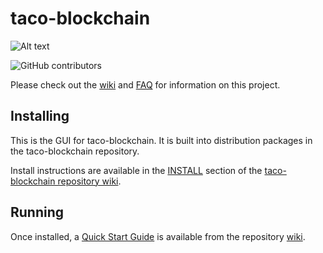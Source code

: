 # taco-blockchain
![Alt text](https://www.taco-network.net/img/taco_logo.svg)

![GitHub contributors](https://img.shields.io/github/contributors/Taco-Network/taco-blockchain?logo=GitHub)

Please check out the [wiki](https://github.com/Taco-Network/taco-blockchain/wiki)
and [FAQ](https://github.com/Taco-Network/taco-blockchain/wiki/FAQ) for
information on this project.

## Installing

This is the GUI for taco-blockchain. It is built into distribution packages in the taco-blockchain repository.

Install instructions are available in the
[INSTALL](https://github.com/Taco-Network/taco-blockchain/wiki/INSTALL)
section of the
[taco-blockchain repository wiki](https://github.com/Taco-Network/taco-blockchain/wiki).

## Running

Once installed, a
[Quick Start Guide](https://github.com/Taco-Network/taco-blockchain/wiki/Quick-Start-Guide)
is available from the repository
[wiki](https://github.com/Taco-Network/taco-blockchain/wiki).
